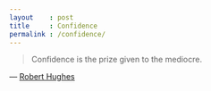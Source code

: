 ```yaml
---
layout    : post
title     : Confidence
permalink : /confidence/
---
```


> Confidence is the prize given to the mediocre.

&mdash; [Robert Hughes](https://www.goodreads.com/quotes/83055-confidence-is-the-prize-given-to-the-mediocre)
